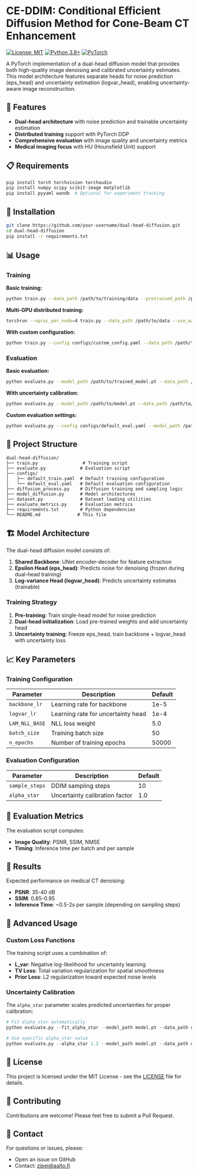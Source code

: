 # CE-DDIM: Conditional Efficient Diffusion Method for Cone-Beam CT Enhancement

[![License: MIT](https://img.shields.io/badge/License-MIT-yellow.svg)](https://opensource.org/licenses/MIT)
[![Python 3.8+](https://img.shields.io/badge/python-3.8+-blue.svg)](https://www.python.org/downloads/release/python-380/)
[![PyTorch](https://img.shields.io/badge/PyTorch-1.9+-red.svg)](https://pytorch.org/)

A PyTorch implementation of a dual-head diffusion model that provides both high-quality image denoising and calibrated uncertainty estimates. This model architecture features separate heads for noise prediction (eps_head) and uncertainty estimation (logvar_head), enabling uncertainty-aware image reconstruction.

## 🚀 Features

- **Dual-head architecture** with noise prediction and trainable uncertainty estimation
- **Distributed training** support with PyTorch DDP
- **Comprehensive evaluation** with image quality and uncertainty metrics
- **Medical imaging focus** with HU (Hounsfield Unit) support

## 📋 Requirements

```bash
pip install torch torchvision torchaudio
pip install numpy scipy scikit-image matplotlib
pip install pyyaml wandb  # Optional for experiment tracking
```

## 🔧 Installation

```bash
git clone https://github.com/your-username/dual-head-diffusion.git
cd dual-head-diffusion
pip install -r requirements.txt
```

## 📊 Usage

### Training

**Basic training:**
```bash
python train.py --data_path /path/to/training/data --pretrained_path /path/to/single_head_model.pt
```

**Multi-GPU distributed training:**
```bash
torchrun --nproc_per_node=4 train.py --data_path /path/to/data --use_wandb --experiment_name my_experiment
```

**With custom configuration:**
```bash
python train.py --config configs/custom_config.yaml --data_path /path/to/data
```

### Evaluation

**Basic evaluation:**
```bash
python evaluate.py --model_path /path/to/trained_model.pt --data_path /path/to/test/data
```

**With uncertainty calibration:**
```bash
python evaluate.py --model_path /path/to/model.pt --data_path /path/to/data --fit_alpha_star
```

**Custom evaluation settings:**
```bash
python evaluate.py --config configs/default_eval.yaml --model_path /path/to/model.pt --data_path /path/to/data --sample_steps 20 --refine_steps 5
```

## 📁 Project Structure

```
dual-head-diffusion/
├── train.py                 # Training script
├── evaluate.py             # Evaluation script
├── configs/
│   ├── default_train.yaml  # Default training configuration
│   └── default_eval.yaml   # Default evaluation configuration
├── diffusion_process.py    # Diffusion training and sampling logic
├── model_diffusion.py      # Model architectures
├── dataset.py              # Dataset loading utilities
├── evaluate_metrics.py     # Evaluation metrics
├── requirements.txt        # Python dependencies
└── README.md              # This file
```

## 🏗️ Model Architecture

The dual-head diffusion model consists of:

1. **Shared Backbone**: UNet encoder-decoder for feature extraction
2. **Epsilon Head (eps_head)**: Predicts noise for denoising (frozen during dual-head training)
3. **Log-variance Head (logvar_head)**: Predicts uncertainty estimates (trainable)

### Training Strategy

1. **Pre-training**: Train single-head model for noise prediction
2. **Dual-head initialization**: Load pre-trained weights and add uncertainty head
3. **Uncertainty training**: Freeze eps_head, train backbone + logvar_head with uncertainty loss

## 📈 Key Parameters

### Training Configuration

| Parameter | Description | Default |
|-----------|-------------|---------|
| `backbone_lr` | Learning rate for backbone | 1e-5 |
| `logvar_lr` | Learning rate for uncertainty head | 1e-4 |
| `LAM_NLL_BASE` | NLL loss weight | 5.0 |
| `batch_size` | Training batch size | 50 |
| `n_epochs` | Number of training epochs | 50000 |

### Evaluation Configuration

| Parameter | Description | Default |
|-----------|-------------|---------|
| `sample_steps` | DDIM sampling steps | 10 |
| `alpha_star` | Uncertainty calibration factor | 1.0 |

## 🔬 Evaluation Metrics

The evaluation script computes:

- **Image Quality**: PSNR, SSIM, NMSE
- **Timing**: Inference time per batch and per sample

## 🎯 Results

Expected performance on medical CT denoising:
- **PSNR**: 35-40 dB
- **SSIM**: 0.85-0.95
- **Inference Time**: ~0.5-2s per sample (depending on sampling steps)

## 🔧 Advanced Usage

### Custom Loss Functions

The training script uses a combination of:
- **L_var**: Negative log-likelihood for uncertainty learning
- **TV Loss**: Total variation regularization for spatial smoothness
- **Prior Loss**: L2 regularization toward expected noise levels

### Uncertainty Calibration

The `alpha_star` parameter scales predicted uncertainties for proper calibration:
```python
# Fit alpha_star automatically
python evaluate.py --fit_alpha_star --model_path model.pt --data_path data/

# Use specific alpha_star value
python evaluate.py --alpha_star 1.2 --model_path model.pt --data_path data/
```

<!-- ## 📚 Citation

If you use this code in your research, please cite:

```bibtex
@article{your_paper_2024,
  title={Dual-Head Diffusion Models for Uncertainty-Aware Image Denoising},
  author={Your Name and Co-authors},
  journal={Your Journal},
  year={2024}
}
``` -->

## 📄 License

This project is licensed under the MIT License - see the [LICENSE](LICENSE) file for details.

## 🤝 Contributing

Contributions are welcome! Please feel free to submit a Pull Request.

## 📧 Contact

For questions or issues, please:
- Open an issue on GitHub
- Contact: zipei@aalto.fi